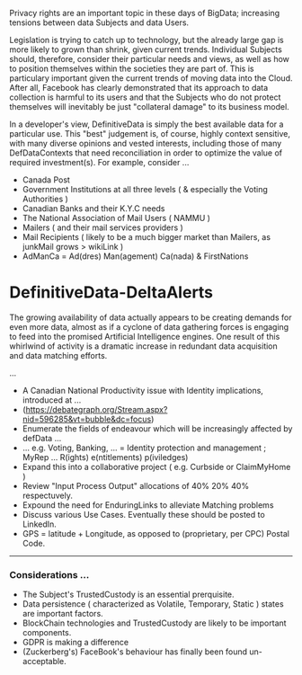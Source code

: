 Privacy rights are an important topic in these days of BigData; increasing tensions between data Subjects and data Users.

Legislation is trying to catch up to technology, but the already large gap is more likely to grown than shrink, given current  trends.  Individual Subjects should, therefore, consider their particular needs and views, as well as how to position themselves within the societies they are part of.  This is particulary important given the current trends of moving data into the Cloud.
After all, Facebook has clearly demonstrated that its approach to data collection is harmful to its users and that the Subjects who do not protect themselves will inevitably be just "collateral damage" to its business model.

In a developer's view, DefinitiveData is simply the best available data for a particular use.  This "best" judgement is, of course, highly context sensitive, with many diverse opinions and vested interests, including those of many DefDataContexts that need reconciliation in order to optimize the value of required investment(s).  For example, consider ...

* Canada Post
* Government Institutions at all three levels ( & especially the Voting Authorities )
* Canadian Banks and their K.Y.C needs
* The National Association of Mail Users ( NAMMU )
* Mailers ( and their mail services providers )
* Mail Recipients ( likely to be a much bigger market than Mailers, as junkMail grows > wikiLink )
* AdManCa = Ad(dres) Man(agement) Ca(nada) & FirstNations

# DefinitiveData-DeltaAlerts
The growing availability of data actually appears to be creating demands for even more data, almost as if a cyclone of data gathering forces is engaging to feed into the promised Artificial Intelligence engines.  One result of this whirlwind of activity is a dramatic increase in redundant data acquisition and data matching efforts. 

...

* A Canadian National Productivity issue with Identity implications, introduced at ...
* (https://debategraph.org/Stream.aspx?nid=596285&vt=bubble&dc=focus)
* Enumerate the fields of endeavour which will be increasingly affected by defData ...
* ... e.g. Voting, Banking, ... = Identity protection and management ; MyRep ... R(ights) e(ntitlements) p(iviledges)
* Expand this into a collaborative project ( e.g. Curbside or ClaimMyHome )
* Review "Input Process Output" allocations of 40% 20% 40% respectuvely.
* Expound the need for EnduringLinks to alleviate Matching problems
* Discuss various Use Cases.  Eventually these should be posted to LinkedIn.
* GPS = latitude + Longitude, as opposed to (proprietary, per CPC) Postal Code.

<hr>

### Considerations ...

* The Subject's TrustedCustody is an essential prerquisite.
* Data persistence ( characterized as Volatile, Temporary, Static ) states are important factors.
* BlockChain technologies and TrustedCustody are likely to be important components.
* GDPR is making a difference
* (Zuckerberg's) FaceBook's behaviour has finally been found un-acceptable.
